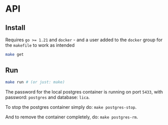 # API

## Install

Requires `go >= 1.21` and `docker` - and a user added to the `docker` group for the `makefile` to work as intended

```bash
make get
```

## Run

```bash
make run # (or just: make)
```

The password for the local postgres container is running on port `5433`, with password: `postgres` and database: `lica`.

To stop the postgres container simply do: `make postgres-stop`.

And to remove the container completely, do: `make postgres-rm`.

